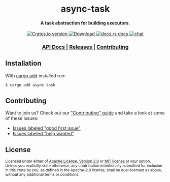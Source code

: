<h1 align="center">async-task</h1>
<div align="center">
  <strong>
    A task abstraction for building executors.
  </strong>
</div>

<br />

<div align="center">
  <!-- Crates version -->
  <a href="https://crates.io/crates/async-task">
    <img src="https://img.shields.io/crates/v/async-task.svg?style=flat-square"
    alt="Crates.io version" />
  </a>
  <!-- Downloads -->
  <a href="https://crates.io/crates/async-task">
    <img src="https://img.shields.io/crates/d/async-task.svg?style=flat-square"
      alt="Download" />
  </a>
  <!-- docs.rs docs -->
  <a href="https://docs.rs/async-task">
    <img src="https://img.shields.io/badge/docs-latest-blue.svg?style=flat-square"
      alt="docs.rs docs" />
  </a>
  <a href="https://discord.gg/JvZeVNe">
    <img src="https://img.shields.io/discord/598880689856970762.svg?logo=discord&style=flat-square"
      alt="chat" />
  </a>
</div>

<div align="center">
  <h3>
    <a href="https://docs.rs/async-task">
      API Docs
    </a>
    <span> | </span>
    <a href="https://github.com/async-rs/async-task/releases">
      Releases
    </a>
    <span> | </span>
    <a href="https://async.rs/contribute">
      Contributing
    </a>
  </h3>
</div>

## Installation

With [cargo add][cargo-add] installed run:

```sh
$ cargo add async-task
```

[cargo-add]: https://github.com/killercup/cargo-edit

## Contributing
Want to join us? Check out our ["Contributing" guide][contributing] and take a
look at some of these issues:

- [Issues labeled "good first issue"][good-first-issue]
- [Issues labeled "help wanted"][help-wanted]

[contributing]: https://github.com/async-rs/async-task/blob/master.github/CONTRIBUTING.md
[good-first-issue]: https://github.com/async-rs/async-task/labels/good%20first%20issue
[help-wanted]: https://github.com/async-rs/async-task/labels/help%20wanted

## License

<sup>
Licensed under either of <a href="LICENSE-APACHE">Apache License, Version
2.0</a> or <a href="LICENSE-MIT">MIT license</a> at your option.
</sup>

<br/>

<sub>
Unless you explicitly state otherwise, any contribution intentionally submitted
for inclusion in this crate by you, as defined in the Apache-2.0 license, shall
be dual licensed as above, without any additional terms or conditions.
</sub>
